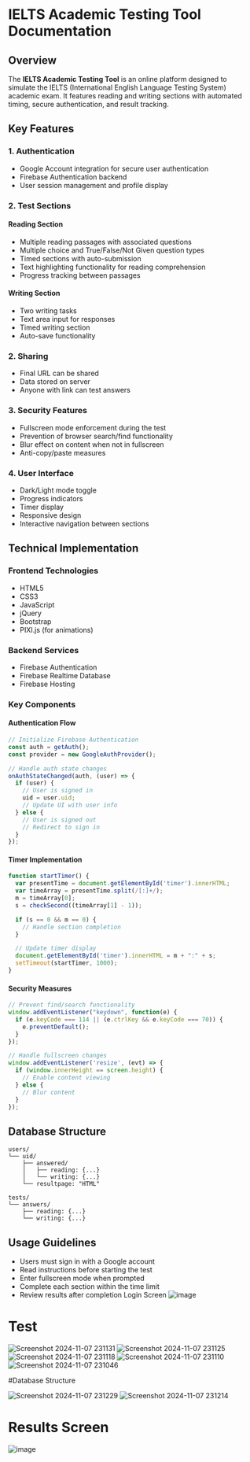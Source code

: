# IELTS Academic Testing Tool Documentation

## Overview

The **IELTS Academic Testing Tool** is an online platform designed to simulate the IELTS (International English Language Testing System) academic exam. It features reading and writing sections with automated timing, secure authentication, and result tracking.

## Key Features

### 1. Authentication
- Google Account integration for secure user authentication
- Firebase Authentication backend
- User session management and profile display

### 2. Test Sections

#### Reading Section
- Multiple reading passages with associated questions
- Multiple choice and True/False/Not Given question types
- Timed sections with auto-submission
- Text highlighting functionality for reading comprehension
- Progress tracking between passages

#### Writing Section
- Two writing tasks
- Text area input for responses
- Timed writing section
- Auto-save functionality

### 2. Sharing
- Final URL can be shared
- Data stored on server
- Anyone with link can test answers

### 3. Security Features
- Fullscreen mode enforcement during the test
- Prevention of browser search/find functionality
- Blur effect on content when not in fullscreen
- Anti-copy/paste measures

### 4. User Interface
- Dark/Light mode toggle
- Progress indicators
- Timer display
- Responsive design
- Interactive navigation between sections

## Technical Implementation

### Frontend Technologies
- HTML5
- CSS3
- JavaScript
- jQuery
- Bootstrap
- PIXI.js (for animations)

### Backend Services
- Firebase Authentication
- Firebase Realtime Database
- Firebase Hosting

### Key Components

#### Authentication Flow

```javascript
// Initialize Firebase Authentication
const auth = getAuth();
const provider = new GoogleAuthProvider();

// Handle auth state changes
onAuthStateChanged(auth, (user) => {
  if (user) {
    // User is signed in
    uid = user.uid;
    // Update UI with user info
  } else {
    // User is signed out
    // Redirect to sign in
  }
});
```

#### Timer Implementation

```javascript
function startTimer() {
  var presentTime = document.getElementById('timer').innerHTML;
  var timeArray = presentTime.split(/[:]+/);
  m = timeArray[0];
  s = checkSecond((timeArray[1] - 1));

  if (s == 0 && m == 0) {
    // Handle section completion
  }

  // Update timer display
  document.getElementById('timer').innerHTML = m + ":" + s;
  setTimeout(startTimer, 1000);
}
```

#### Security Measures

```javascript
// Prevent find/search functionality
window.addEventListener("keydown", function(e) {
  if (e.keyCode === 114 || (e.ctrlKey && e.keyCode === 70)) {
    e.preventDefault();
  }
});

// Handle fullscreen changes
window.addEventListener('resize', (evt) => {
  if (window.innerHeight == screen.height) {
    // Enable content viewing
  } else {
    // Blur content
  }
});
```

## Database Structure

```
users/
└── uid/
    ├── answered/
    │   ├── reading: {...}
    │   └── writing: {...}
    └── resultpage: "HTML"

tests/
└── answers/
    ├── reading: {...}
    └── writing: {...}
```

## Usage Guidelines
- Users must sign in with a Google account
- Read instructions before starting the test
- Enter fullscreen mode when prompted
- Complete each section within the time limit
- Review results after completion
Login Screen
![image](https://github.com/AryanRai/AcademicTestingSoftware-/assets/31175254/4ffa10ea-123c-46fb-8991-49692db78442)

# Test

![Screenshot 2024-11-07 231131](https://github.com/user-attachments/assets/4e0c741f-a685-41c8-9616-cd4f0cf5257b)
![Screenshot 2024-11-07 231125](https://github.com/user-attachments/assets/453833b4-00bf-46a2-9047-48bc5edae307)
![Screenshot 2024-11-07 231118](https://github.com/user-attachments/assets/76dc3b36-3f6e-4a9c-8edc-3e58367f4277)
![Screenshot 2024-11-07 231110](https://github.com/user-attachments/assets/24540c83-0014-4ba9-81d2-ec987b61e7a0)
![Screenshot 2024-11-07 231046](https://github.com/user-attachments/assets/91d43e4b-c385-4b4c-80d2-207fcd46f525)

#Database Structure

![Screenshot 2024-11-07 231229](https://github.com/user-attachments/assets/4af7c7e1-b83b-4a23-b785-d5a54919cecb)
![Screenshot 2024-11-07 231214](https://github.com/user-attachments/assets/ff740a2c-3290-44e8-8521-fce46ef663c7)

# Results Screen
![image](https://github.com/user-attachments/assets/353312aa-baa1-4f33-917c-b9ef7565844d)
